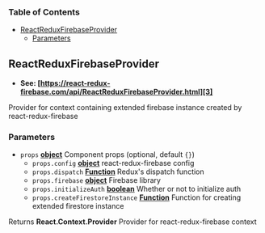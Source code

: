 <!-- Generated by documentation.js. Update this documentation by updating the source code. -->

### Table of Contents

-   [ReactReduxFirebaseProvider][1]
    -   [Parameters][2]

## ReactReduxFirebaseProvider

-   **See: [https://react-redux-firebase.com/api/ReactReduxFirebaseProvider.html][3]**

Provider for context containing extended firebase instance created
by react-redux-firebase

### Parameters

-   `props` **[object][4]** Component props (optional, default `{}`)
    -   `props.config` **[object][4]** react-redux-firebase config
    -   `props.dispatch` **[Function][5]** Redux's dispatch function
    -   `props.firebase` **[object][4]** Firebase library
    -   `props.initializeAuth` **[boolean][6]** Whether or not to initialize auth
    -   `props.createFirestoreInstance` **[Function][5]** Function for creating
        extended firestore instance

Returns **React.Context.Provider** Provider for react-redux-firebase context

[1]: #reactreduxfirebaseprovider

[2]: #parameters

[3]: https://react-redux-firebase.com/api/ReactReduxFirebaseProvider.html

[4]: https://developer.mozilla.org/docs/Web/JavaScript/Reference/Global_Objects/Object

[5]: https://developer.mozilla.org/docs/Web/JavaScript/Reference/Statements/function

[6]: https://developer.mozilla.org/docs/Web/JavaScript/Reference/Global_Objects/Boolean
